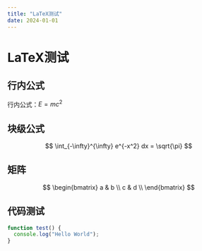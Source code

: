 ```yaml
---
title: "LaTeX测试"
date: 2024-01-01
---
```


# LaTeX测试

## 行内公式
行内公式：$E = mc^2$

## 块级公式
$$
\int_{-\infty}^{\infty} e^{-x^2} dx = \sqrt{\pi}
$$

## 矩阵
$$
\begin{bmatrix}
a & b \\
c & d \\
\end{bmatrix}
$$

## 代码测试
```javascript
function test() {
  console.log("Hello World");
}
